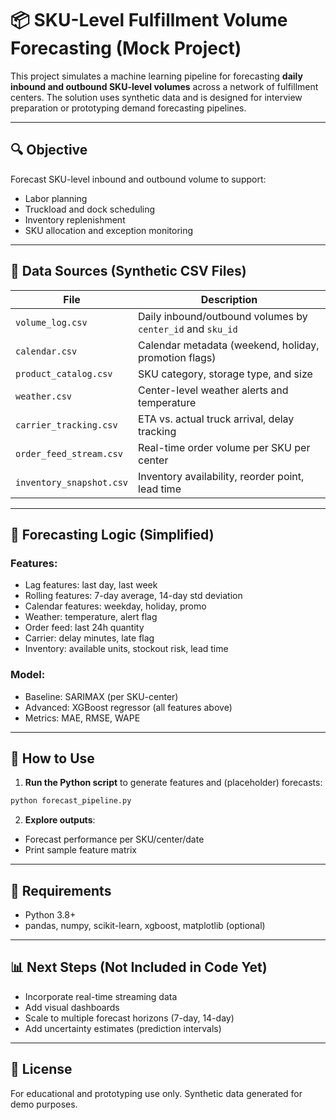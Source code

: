 # 📦 SKU-Level Fulfillment Volume Forecasting (Mock Project)

This project simulates a machine learning pipeline for forecasting **daily inbound and outbound SKU-level volumes** across a network of fulfillment centers. The solution uses synthetic data and is designed for interview preparation or prototyping demand forecasting pipelines.

---

## 🔍 Objective

Forecast SKU-level inbound and outbound volume to support:

- Labor planning
- Truckload and dock scheduling
- Inventory replenishment
- SKU allocation and exception monitoring

---

## 📁 Data Sources (Synthetic CSV Files)

| File                     | Description                                                |
| ------------------------ | ---------------------------------------------------------- |
| `volume_log.csv`         | Daily inbound/outbound volumes by `center_id` and `sku_id` |
| `calendar.csv`           | Calendar metadata (weekend, holiday, promotion flags)      |
| `product_catalog.csv`    | SKU category, storage type, and size                       |
| `weather.csv`            | Center-level weather alerts and temperature                |
| `carrier_tracking.csv`   | ETA vs. actual truck arrival, delay tracking               |
| `order_feed_stream.csv`  | Real-time order volume per SKU per center                  |
| `inventory_snapshot.csv` | Inventory availability, reorder point, lead time           |

---

## 🧠 Forecasting Logic (Simplified)

### Features:

- Lag features: last day, last week
- Rolling features: 7-day average, 14-day std deviation
- Calendar features: weekday, holiday, promo
- Weather: temperature, alert flag
- Order feed: last 24h quantity
- Carrier: delay minutes, late flag
- Inventory: available units, stockout risk, lead time

### Model:

- Baseline: SARIMAX (per SKU-center)
- Advanced: XGBoost regressor (all features above)
- Metrics: MAE, RMSE, WAPE

---

## 🚀 How to Use

1. **Run the Python script** to generate features and (placeholder) forecasts:

```bash
python forecast_pipeline.py
```

2. **Explore outputs**:

- Forecast performance per SKU/center/date
- Print sample feature matrix

---

## 🧪 Requirements

- Python 3.8+
- pandas, numpy, scikit-learn, xgboost, matplotlib (optional)

---

## 📊 Next Steps (Not Included in Code Yet)

- Incorporate real-time streaming data
- Add visual dashboards
- Scale to multiple forecast horizons (7-day, 14-day)
- Add uncertainty estimates (prediction intervals)

---

## 🧬 License

For educational and prototyping use only. Synthetic data generated for demo purposes.

